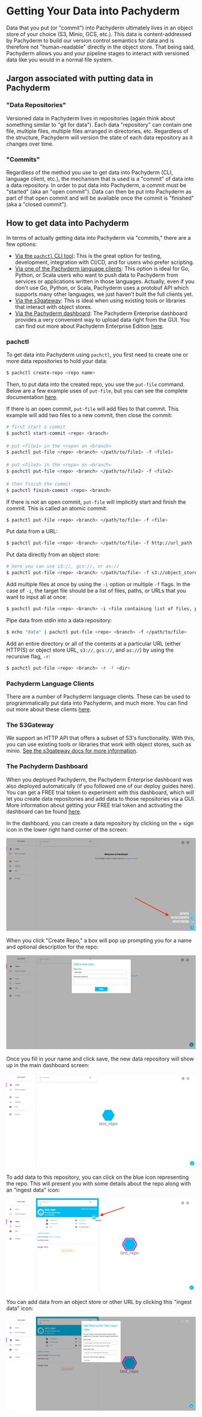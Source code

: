 # Getting Your Data into Pachyderm

Data that you put (or "commit") into Pachyderm ultimately lives in an object
store of your choice (S3, Minio, GCS, etc.).  This data is content-addressed by
Pachyderm to build our version control semantics for data and is therefore not
"human-readable" directly in the object store.  That being said, Pachyderm
allows you and your pipeline stages to interact with versioned data like you
would in a normal file system.

## Jargon associated with putting data in Pachyderm

### "Data Repositories"

Versioned data in Pachyderm lives in repositories (again think about something
similar to "git for data").  Each data "repository" can contain one file,
multiple files, multiple files arranged in directories, etc.  Regardless of the
structure, Pachyderm will version the state of each data repository as it
changes over time. 

### "Commits"

Regardless of the method you use to get data into Pachyderm (CLI, language client, etc.), 
the mechanism that is used is a "commit" of data into a data
repository. In order to put data into Pachyderm, a commit must be "started" (aka
an "open commit").  Data can then be put into Pachyderm as part of that open commit and will be available once the commit is "finished" (aka a "closed commit").

## How to get data into Pachyderm

In terms of actually getting data into Pachyderm via "commits," there are
a few options:

- [Via the `pachctl` CLI tool](#pachctl): This is the great option for testing, development, 
  integration with CI/CD, and for users who prefer scripting.
- [Via one of the Pachyderm language clients](#pachyderm-language-clients): This option is ideal for Go, Python,
  or Scala users who want to push data to Pachyderm from services or
  applications written in those languages. Actually, even if you don't use Go,
  Python, or Scala, Pachyderm uses a protobuf API which supports many other
  languages, we just haven’t built the full clients yet.
- [Via the s3gateway](#the-s3gateway): This is ideal when using existing tools
or libraries that interact with object stores.
- [Via the Pachyderm dashboard](#the-pachyderm-dashboard): The Pachyderm Enterprise dashboard provides a
  very convenient way to upload data right from the GUI. You can find out more
  about Pachyderm Enterprise Edition [here](../enterprise/overview.html).

### pachctl

To get data into Pachyderm using `pachctl`, you first need to create one or
more data repositories to hold your data:

```sh
$ pachctl create-repo <repo name>
```

Then, to put data into the created repo, you use the `put-file` command. Below
are a few example uses of `put-file`, but you can see the complete
documentation [here](../pachctl/pachctl_put-file.html).

If there is an open commit, `put-file` will add files to that commit. This example will add two files to a new commit, then close the commit:

```sh
# first start a commit
$ pachctl start-commit <repo> <branch>

# put <file1> in the <repo> on <branch>
$ pachctl put-file <repo> <branch> </path/to/file1> -f <file1>

# put <file2> in the <repo> on <branch>
$ pachctl put-file <repo> <branch> </path/to/file2> -f <file2>

# then finish the commit
$ pachctl finish-commit <repo> <branch>
```

If there is not an open commit, `put-file` will implicitly start and finish the commit. This is called an atomic commit:

```sh
$ pachctl put-file <repo> <branch> </path/to/file> -f <file> 
```

Put data from a URL:

```sh
$ pachctl put-file <repo> <branch> </path/to/file> -f http://url_path
```

Put data directly from an object store:

```sh
# here you can use s3://, gcs://, or as://
$ pachctl put-file <repo> <branch> </path/to/file> -f s3://object_store_url
```
Add multiple files at once by using the `-i` option or multiple `-f` flags. In
the case of `-i`, the target file should be a list of files, paths, or URLs
that you want to input all at once:

```sh
$ pachctl put-file <repo> <branch> -i <file containing list of files, paths, or URLs>
```

Pipe data from stdin into a data repository:

```sh
$ echo "data" | pachctl put-file <repo> <branch> -f </path/to/file>
```

Add an entire directory or all of the contents at a particular URL (either
HTTP(S) or object store URL, `s3://`, `gcs://`, and `as://`) by using the
recursive flag, `-r`:

```sh
$ pachctl put-file <repo> <branch> -r -f <dir>
```

### Pachyderm Language Clients

There are a number of Pachyderm language clients.  These can be used to
programmatically put data into Pachyderm, and much more.  You can find out more
about these clients [here](../reference/clients.html).

### The S3Gateway

We support an HTTP API that offers a subset of S3's functionality. With this,
you can use existing tools or libraries that work with object stores, such as
minio. [See the s3gateway docs for more information](./s3gateway.html).

### The Pachyderm Dashboard

When you deployed Pachyderm, the Pachyderm Enterprise dashboard was also
deployed automatically (if you followed one of our deploy guides here). You can
get a FREE trial token to experiment with this dashboard, which will let you create 
data repositories and add data to those repositories via a GUI. More information
about getting your FREE trial token and activating the dashboard can be found
[here](http://pachyderm.readthedocs.io/en/latest/enterprise/deployment.html#activate-via-the-dashboard).

In the dashboard, you can create a data repository by clicking on the + sign icon
in the lower right hand corner of the screen:

![alt tag](dash_data1.png)

When you click "Create Repo," a box will pop up prompting you for a name and
optional description for the repo:

![alt tag](dash_data2.png)

Once you fill in your name and click save, the new data repository will show up
in the main dashboard screen:

![alt tag](dash_data3.png)

To add data to this repository, you can click on the blue icon representing
the repo. This will present you with some details about the repo along with an
"ingest data" icon:

![alt tag](dash_data4.png)

You can add data from an object store or other URL by clicking this "ingest data"
icon:

![alt tag](dash_data5.png)

